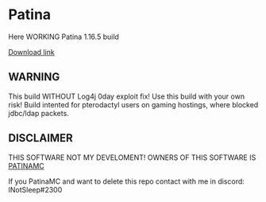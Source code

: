 # Patina
  Here WORKING Patina 1.16.5 build
  
  [Download link](https://github.com/PatinaMC/Patina/raw/53854a28b770d661b68f73f78736ea6d2e96dd7b/1.16.5-paperclip.jar)

## WARNING
  This build WITHOUT Log4j 0day exploit fix! Use this build with your own risk!
  Build intented for pterodactyl users on gaming hostings, where blocked jdbc/ldap packets.

## DISCLAIMER
  THIS SOFTWARE NOT MY DEVELOMENT! OWNERS OF THIS SOFTWARE IS [PATINAMC](https://github.com/PatinaMC/Patina)
  
  If you PatinaMC and want to delete this repo contact with me in discord: INotSleep#2300
